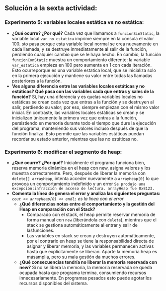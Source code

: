 ## Solución a la sexta actividad:
### Experimento 5: variables locales estática vs no estática:
- **¿Qué ocurre? ¿Por qué?**
  Cada vez que llamamos a ```funcionSinStatic```, la variable local ```var_no_estatica``` imprime siempre en la consola el valor 100. sto pasa porque esta variable local normal se crea nuevamente en cada llamada, y se destruye inmediatamente al salir de la función, perdiendo cualquier cambio que se le haya hecho. En cambio, la función ```funcionConStatic``` muestra un comportamiento diferente: la variable ```var_estatica``` empieza en 100 pero aumenta en 1 con cada iteración. Esto ocurreporque es una variable estatica local, que se inicializa solo en la primera ejecución y mantiene su valor entre todas las llamadas posteriores a la función.
- **Ves alguna diferencia entre las variables locales estáticas y no estáticas? Qué pasa con las variables cada que entras y sales de la función?**
  Sí, hay una diferencia y es quelas variables locales no estáticas se crean cada vez que entras a la función y se destruyen al salir, perdiendo su valor; por eso, siempre empiezan con el mismo valor inicial. En contraste, las variables locales estáticas se crean y se inicializan únicamente la primera vez que entras a la función, persistiendo en memoria durante todo el tiempo que dure la ejecución del programa, manteniendo sus valores incluso después de que la función finaliza. Esto permite que las variables estáticas puedan recordar su estado anterior, mientras que las no estáticas no.
  
### Experimento 6: modificar el segmento de heap: 
- **¿Qué ocurre? ¿Por qué?**
  Inicialmente el programa funciona bien, reserva memoria dinámica en el heap con new, asigna valores y los muestra correctamente. Pero, después de liberar la memoria con ```delete[] arrayHeap```, intenta acceder nuevamente a ```arrayHeap[0]``` lo que provoca un comportamiento indefinido y un error ```Se produjo una excepción:infracción de acceso de lectura. arrayHeap fue 0x8123.```
- **Comenta la línea de genera el error y analiza las siguientes preguntas:** _```cout << arrayHeap[0] << endl;``` es la linea con el error_  
  - **¿Qué diferencias notas entre el comportamiento y la gestión del Heap en comparación con el Stack?**
    - Comparado con el stack, el heap permite reservar memoria de forma manual con ```new``` (liberándola con ```delete```), mientras que el stack se gestiona automáticamente al entrar y salir de lasfunciones.
    - Las variables en stack se crean y destruyen automáticamente, por el contrario en heap se tiene la responsabilidad directa de asignar y liberar memoria, y las variables permanecen activas hasta que explícitamente se liberan. Aparte la memoria heap es másamplia, pero su mala gestión da muchos errores.
  - **¿Qué consecuencias tendría no liberar la memoria reservada con new?**
    Si no se libera la memoria, la memoria reservada se queda ocupada hasta que programa termina, consumiendo recursos innecesariamente. En programas pesados esto puede agotar los recursos disponibles del sistema.
